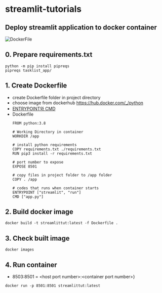 # streamlit-tutorials

## Deploy streamlit application to docker container
![DockerFile](Explanation_For_Deployment_Types/dockerfileexplain.png)
## 0. Prepare requirements.txt
```{sh}
python -m pip install pipreqs
pipreqs tasklist_app/ 
```

## 1. Create Dockerfile
- create Dockerfile folder in project directory
- choose image from dockerhub https://hub.docker.com/_/python
- [ENTRYPOINT와 CMD](https://bluese05.tistory.com/77)
- Dockerfile
    ```{Dockerfile}
    FROM python:3.8

    # Working Directory in container
    WORKDIR /app

    # install python requirements
    COPY requirements.txt ./requirements.txt
    RUN pip3 install -r requirements.txt

    # port number to expose
    EXPOSE 8501

    # copy files in project folder to /app folder
    COPY . /app

    # codes that runs when container starts
    ENTRYPOINT ["streamlit", "run"]
    CMD ["app.py"]
    ```
## 2. Build docker image
```
docker build -t streamlittut:latest -f Dockerfile .
```
## 3. Check built image
```
docker images
```

## 4. Run container
 - 8503:8501 = \<host port number\>:\<container port number\>}
```
docker run -p 8501:8501 streamlittut:latest
```